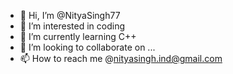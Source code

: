 - 👋 Hi, I’m @NityaSingh77
- 👀 I’m interested in coding
- 🌱 I’m currently learning C++
- 💞️ I’m looking to collaborate on ...
- 📫 How to reach me @nityasingh.ind@gmail.com
 
<!---
NityaSingh77/NityaSingh77 is a ✨ special ✨ repository because its `README.md` (this file) appears on your GitHub profile.
You can click the Preview link to take a look at your changes.
--->
